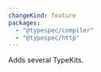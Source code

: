```yaml
---
changeKind: feature
packages:
  - "@typespec/compiler"
  - "@typespec/http"
---
```


Adds several TypeKits.